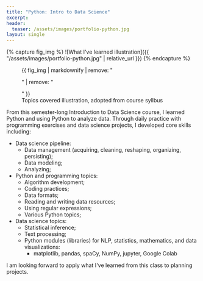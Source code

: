 ```yaml
---
title: "Python: Intro to Data Science"
excerpt: 
header:
  teaser: /assets/images/portfolio-python.jpg
layout: single
---
```

{% capture fig_img %}
![What I've learned illustration]({{ "/assets/images/portfolio-python.jpg" | relative_url }})
{% endcapture %}

<figure>
  {{ fig_img | markdownify | remove: "<p>" | remove: "</p>" }}
  <figcaption>Topics covered illustration, adopted from course syllbus</figcaption>
</figure>

From this semester-long Introduction to Data Science course, I learned Python and using Python to analyze data. Through daily practice with programming exercises and data science projects, I developed core skills including:
+ Data science pipeline:
  + Data management (acquiring, cleaning, reshaping, organizing, persisting);
  + Data modeling;
  + Analyzing;
+ Python and programming topics:
  + Algorithm development;
  + Coding practices;
  + Data formats;
  + Reading and writing data resources;
  + Using regular expressions;
  + Various Python topics;
+ Data science topics:
  + Statistical inference;
  + Text processing;
  + Python modules (libraries) for NLP, statistics, mathematics, and data visualizations:
    + matplotlib, pandas, spaCy, NumPy, jupyter, Google Colab

I am looking forward to apply what I've learned from this class to planning projects.